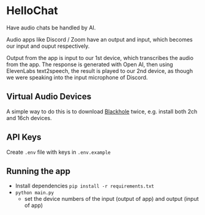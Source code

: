 # HelloChat

Have audio chats be handled by AI.

Audio apps like Discord / Zoom have an output and input, which becomes our input and ouput respectively.

Output from the app is input to our 1st device, which transcribes the audio from the app. The response is generated with Open AI, then using ElevenLabs text2speech, the result is played to our 2nd device, as though we were speaking into the input microphone of Discord.

## Virtual Audio Devices

A simple way to do this is to download [Blackhole](https://existential.audio/blackhole/) twice, e.g. install both 2ch and 16ch devices.

## API Keys

Create `.env` file with keys in `.env.example`

## Running the app

- Install dependencies `pip install -r requirements.txt`
- `python main.py`
  - set the device numbers of the input (output of app) and output (input of app)
